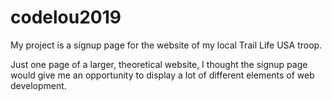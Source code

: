 # codelou2019
My project is a signup page for the website of my local Trail Life USA troop. 

Just one page of a larger, theoretical website, I thought the signup page would give me an opportunity to display a lot of different elements of web development.
